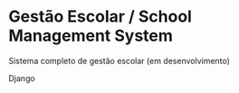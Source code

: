 # Gestão Escolar / School Management System

Sistema completo de gestão escolar
(em desenvolvimento)

Django
